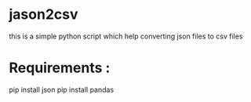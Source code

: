 # jason2csv
this is a simple python script which help converting json files to csv files

# Requirements :

pip install json
pip install pandas

